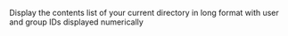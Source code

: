 Display the contents list of your current directory in long format with user and group IDs displayed numerically
